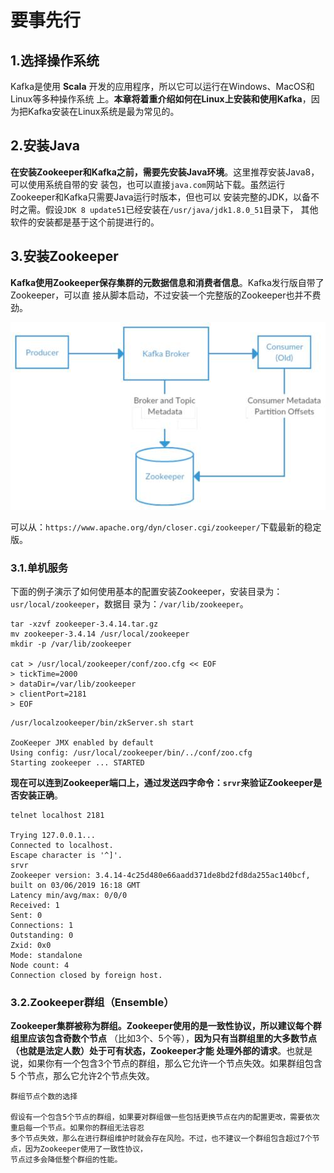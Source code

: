 要事先行
================================================================================
## 1.选择操作系统
Kafka是使用 **Scala** 开发的应用程序，所以它可以运行在Windows、MacOS和Linux等多种操作系统
上。**本章将着重介绍如何在Linux上安装和使用Kafka**，因为把Kafka安装在Linux系统是最为常见的。

## 2.安装Java
**在安装Zookeeper和Kafka之前，需要先安装Java环境**。这里推荐安装Java8，可以使用系统自带的安
装包，也可以直接`java.com`网站下载。虽然运行Zookeeper和Kafka只需要Java运行时版本，但也可以
安装完整的JDK，以备不时之需。假设`JDK 8 update51`已经安装在`/usr/java/jdk1.8.0_51`目录下，
其他软件的安装都是基于这个前提进行的。

## 3.安装Zookeeper
**Kafka使用Zookeeper保存集群的元数据信息和消费者信息**。Kafka发行版自带了Zookeeper，可以直
接从脚本启动，不过安装一个完整版的Zookeeper也并不费劲。

![Kafka与Zookeeper](img/1.jpg)

可以从：`https://www.apache.org/dyn/closer.cgi/zookeeper/`下载最新的稳定版。

### 3.1.单机服务
下面的例子演示了如何使用基本的配置安装Zookeeper，安装目录为：`usr/local/zookeeper`，数据目
录为：`/var/lib/zookeeper`。
```shell
tar -xzvf zookeeper-3.4.14.tar.gz
mv zookeeper-3.4.14 /usr/local/zookeeper
mkdir -p /var/lib/zookeeper

cat > /usr/local/zookeeper/conf/zoo.cfg << EOF
> tickTime=2000
> dataDir=/var/lib/zookeeper
> clientPort=2181
> EOF
```
```shell
/usr/localzookeeper/bin/zkServer.sh start

ZooKeeper JMX enabled by default
Using config: /usr/local/zookeeper/bin/../conf/zoo.cfg
Starting zookeeper ... STARTED
```
**现在可以连到Zookeeper端口上，通过发送四字命令：`srvr`来验证Zookeeper是否安装正确**。
```shell
telnet localhost 2181

Trying 127.0.0.1...
Connected to localhost.
Escape character is '^]'.
srvr
Zookeeper version: 3.4.14-4c25d480e66aadd371de8bd2fd8da255ac140bcf, built on 03/06/2019 16:18 GMT
Latency min/avg/max: 0/0/0
Received: 1
Sent: 0
Connections: 1
Outstanding: 0
Zxid: 0x0
Mode: standalone
Node count: 4
Connection closed by foreign host.
```

### 3.2.Zookeeper群组（Ensemble）
**Zookeeper集群被称为群组。Zookeeper使用的是一致性协议，所以建议每个群组里应该包含奇数个节点**
（比如3个、5个等），**因为只有当群组里的大多数节点（也就是法定人数）处于可有状态，Zookeeper才能
处理外部的请求**。也就是说，如果你有一个包含3个节点的群组，那么它允许一个节点失效。如果群组包含5
个节点，那么它允许2个节点失效。
```
群组节点个数的选择

假设有一个包含5个节点的群组，如果要对群组做一些包括更换节点在内的配置更改，需要依次重启每一个节点。如果你的群组无法容忍
多个节点失效，那么在进行群组维护时就会存在风险。不过，也不建议一个群组包含超过7个节点，因为Zookeeper使用了一致性协议，
节点过多会降低整个群组的性能。
```